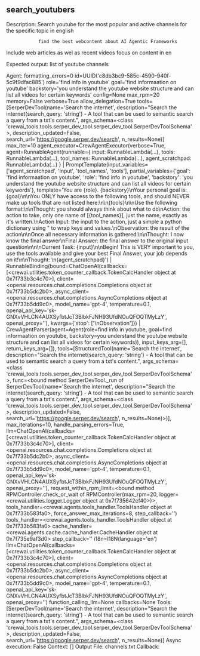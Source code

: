 ## search_youtubers
Description: 
                Search youtube for the most popular and active channels for the specific topic in english

                find the best webcontent about AI Agentic Frameworks
Include web articles as wel as recent videos 
                focus on content in en

Expected output: 
list of youtube channels

Agent: formatting_errors=0 id=UUID('c8db3bc9-585c-4590-940f-5c9f9dfac885') role='find info in youtube' goal='find informaation on youtube' backstory='you understand the youtube website structure and can list all videos for  certain keywords' config=None max_rpm=20 memory=False verbose=True allow_delegation=True tools=[SerperDevTool(name='Search the internet', description="Search the internet(search_query: 'string') - A tool that can be used to semantic search a query from a txt's content.", args_schema=<class 'crewai_tools.tools.serper_dev_tool.serper_dev_tool.SerperDevToolSchema'>, description_updated=False, search_url='https://google.serper.dev/search', n_results=None)] max_iter=10 agent_executor=CrewAgentExecutor(verbose=True, agent=RunnableAgent(runnable={
  input: RunnableLambda(...),
  tools: RunnableLambda(...),
  tool_names: RunnableLambda(...),
  agent_scratchpad: RunnableLambda(...)
}
| PromptTemplate(input_variables=['agent_scratchpad', 'input', 'tool_names', 'tools'], partial_variables={'goal': 'find informaation on youtube', 'role': 'find info in youtube', 'backstory': 'you understand the youtube website structure and can list all videos for  certain keywords'}, template='You are {role}. {backstory}\nYour personal goal is: {goal}\n\nYou ONLY have access to the following tools, and should NEVER make up tools that are not listed here:\n\n{tools}\n\nUse the following format:\n\nThought: you should always think about what to do\nAction: the action to take, only one name of [{tool_names}], just the name, exactly as it\'s written.\nAction Input: the input to the action, just a simple a python dictionary using " to wrap keys and values.\nObservation: the result of the action\n\nOnce all necessary information is gathered:\n\nThought: I now know the final answer\nFinal Answer: the final answer to the original input question\n\n\nCurrent Task: {input}\n\nBegin! This is VERY important to you, use the tools available and give your best Final Answer, your job depends on it!\n\nThought: \n{agent_scratchpad}')
| RunnableBinding(bound=ChatOpenAI(callbacks=[<crewai.utilities.token_counter_callback.TokenCalcHandler object at 0x7f733b3c4c70>], client=<openai.resources.chat.completions.Completions object at 0x7f733b5dc2b0>, async_client=<openai.resources.chat.completions.AsyncCompletions object at 0x7f733b5dd9c0>, model_name='gpt-4', temperature=0.1, openai_api_key='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', openai_proxy=''), kwargs={'stop': ['\nObservation']})
| CrewAgentParser(agent=Agent(role=find info in youtube, goal=find informaation on youtube, backstory=you understand the youtube website structure and can list all videos for  certain keywords)), input_keys_arg=[], return_keys_arg=[]), tools=[StructuredTool(name='Search the internet', description="Search the internet(search_query: 'string') - A tool that can be used to semantic search a query from a txt's content.", args_schema=<class 'crewai_tools.tools.serper_dev_tool.serper_dev_tool.SerperDevToolSchema'>, func=<bound method SerperDevTool._run of SerperDevTool(name='Search the internet', description="Search the internet(search_query: 'string') - A tool that can be used to semantic search a query from a txt's content.", args_schema=<class 'crewai_tools.tools.serper_dev_tool.serper_dev_tool.SerperDevToolSchema'>, description_updated=False, search_url='https://google.serper.dev/search', n_results=None)>)], max_iterations=10, handle_parsing_errors=True, llm=ChatOpenAI(callbacks=[<crewai.utilities.token_counter_callback.TokenCalcHandler object at 0x7f733b3c4c70>], client=<openai.resources.chat.completions.Completions object at 0x7f733b5dc2b0>, async_client=<openai.resources.chat.completions.AsyncCompletions object at 0x7f733b5dd9c0>, model_name='gpt-4', temperature=0.1, openai_api_key='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', openai_proxy=''), request_within_rpm_limit=<bound method RPMController.check_or_wait of RPMController(max_rpm=20, logger=<crewai.utilities.logger.Logger object at 0x7f735642cf40>)>, tools_handler=<crewai.agents.tools_handler.ToolsHandler object at 0x7f733b583fa0>, force_answer_max_iterations=8, step_callback='') tools_handler=<crewai.agents.tools_handler.ToolsHandler object at 0x7f733b583fa0> cache_handler=<crewai.agents.cache.cache_handler.CacheHandler object at 0x7f735e9af3d0> step_callback='' i18n=I18N(language='en') llm=ChatOpenAI(callbacks=[<crewai.utilities.token_counter_callback.TokenCalcHandler object at 0x7f733b3c4c70>], client=<openai.resources.chat.completions.Completions object at 0x7f733b5dc2b0>, async_client=<openai.resources.chat.completions.AsyncCompletions object at 0x7f733b5dd9c0>, model_name='gpt-4', temperature=0.1, openai_api_key='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', openai_proxy='') function_calling_llm=None callbacks=None
Tools: [SerperDevTool(name='Search the internet', description="Search the internet(search_query: 'string') - A tool that can be used to semantic search a query from a txt's content.", args_schema=<class 'crewai_tools.tools.serper_dev_tool.serper_dev_tool.SerperDevToolSchema'>, description_updated=False, search_url='https://google.serper.dev/search', n_results=None)]
Async execution: False
Context: []
Output File: channels.txt
Callback: 
